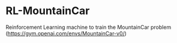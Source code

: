 # RL-MountainCar
Reinforcement Learning machine to train the MountainCar problem (https://gym.openai.com/envs/MountainCar-v0/)
